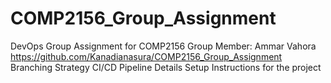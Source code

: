 
# COMP2156_Group_Assignment
DevOps Group Assignment for COMP2156
Group Member: Ammar Vahora https://github.com/Kanadianasura/COMP2156_Group_Assignment
Branching Strategy
CI/CD Pipeline Details
Setup Instructions for the project
